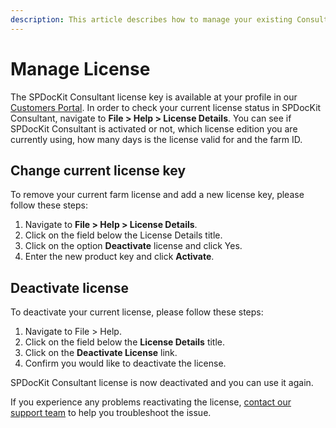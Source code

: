 ```yaml
---
description: This article describes how to manage your existing Consultant license.
---
```


# Manage License

The SPDocKit Consultant license key is available at your profile in our [Customers Portal](https://my.syskit.com). In order to check your current license status in SPDocKit Consultant, navigate to **File &gt; Help &gt; License Details**. You can see if SPDocKit Consultant is activated or not, which license edition you are currently using, how many days is the license valid for and the farm ID.

## Change current license key

To remove your current farm license and add a new license key, please follow these steps:

1. Navigate to **File &gt; Help &gt; License Details**. 
2. Click on the field below the License Details title.
3. Click on the option **Deactivate** license and click Yes. 
4. Enter the new product key and click **Activate**.

## Deactivate license

To deactivate your current license, please follow these steps:

1. Navigate to File &gt; Help.
2. Click on the field below the **License Details** title. 
3. Click on the **Deactivate License** link. 
4. Confirm you would like to deactivate the license.

SPDocKit Consultant license is now deactivated and you can use it again.

If you experience any problems reactivating the license, [contact our support team](https://www.syskit.com/company/contact-us/) to help you troubleshoot the issue.



